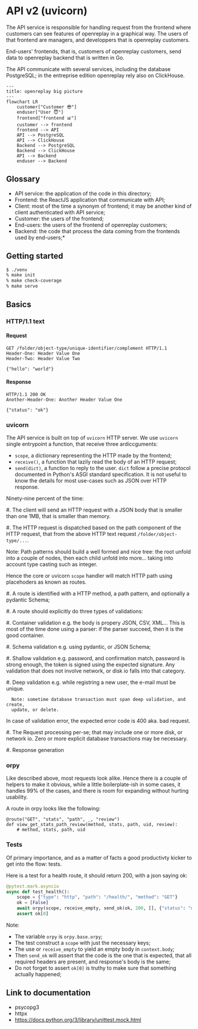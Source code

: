 # API v2 (uvicorn)

The API service is responsible for handling request from the frontend
where customers can see features of openreplay in a graphical way. The
users of that frontend are managers, and developpers that is
openreplay customers.

End-users' frontends, that is, customers of openreplay customers, send
data to openreplay backend that is written in Go.

The API communicate with several services, including the database
PostgreSQL; in the entreprise edition openreplay rely also on
ClickHouse.

```mermaid
---
title: openreplay big picture
---
flowchart LR
    customer["Customer 😎"]
	enduser["User 😇"]
	frontend["frontend 📊"]
	customer --> frontend
	frontend --> API
	API --> PostgreSQL
	API --> ClickHouse
	Backend --> PostgreSQL
	Backend --> ClickHouse
	API --> Backend
	enduser --> Backend
```

## Glossary

- API service: the application of the code in this directory;
- Frontend: the ReactJS application that communicate with API;
- Client: most of the time a synonym of frontend; it may be another kind of
  client authenticated with API service;
- Customer: the users of the frontend;
- End-users: the users of the frontend of openreplay customers;
- Backend: the code that process the data coming from the frontends used by end-users;*

## Getting started

```sh
$ ./venv
% make init
% make check-coverage
% make serve
```

## Basics

### HTTP/1.1 text

#### Request

```http
GET /folder/object-type/unique-identifier/complement HTTP/1.1
Header-One: Header Value One
Header-Two: Header Value Two

{"hello": "world"}
```

#### Response

```http
HTTP/1.1 200 OK
Another-Header-One: Another Header Value One

{"status": "ok"}
```

### uvicorn

The API service is built on top of `uvicorn` HTTP server. We use `uvicorn`
single entrypoint a function, that receive three ardiccguments:

- `scope`, a dictionary representing the HTTP made by the frontend;
- `receive()`, a function that lazily read the body of an HTTP request;
- `send(dict)`, a function to reply to the user. `dict` follow a precise
  protocol documented in Python's ASGI standard specification. It is not
  useful to know the details for most use-cases such as JSON over HTTP
  response.

Ninety-nine percent of the time:

#. The client will send an HTTP request with a JSON body that is smaller
   than one 1MB, that is smaller than memory.

#. The HTTP request is dispatched based on the path component of the HTTP
   request, that from the above HTTP text request `/folder/object-type/...`.

   Note: Path patterns should build a well formed and nice tree: the root
   unfold into a couple of nodes, then each child unfold into more... taking
   into account type casting such as integer.

   Hence the core or uvicorn `scope` handler will match HTTP path using
   placehoders as known as routes.

#. A route is identified with a HTTP method, a path pattern, and optionally
   a pydantic Schema;

#. A route should explicitly do three types of validations:

   #. Container validation e.g. the body is propery JSON, CSV, XML... This is
      most of the time done using a parser: if the parser succeed, then it is
      the good container.

   #. Schema validation e.g. using pydantic, or JSON Schema;

   #. Shallow validation e.g. password, and confirmation match, password is strong
      enough, the token is signed using the expected signature. Any validation
      that does not involve network, or disk io falls into that category.

   #. Deep validation e.g. while registring a new user, the e-mail must be unique.

      Note: sometime database transaction must span deep validation, and create,
      update, or delete.

   In case of validation error, the expected error code is 400 aka. bad request.

#. The Request processing per-se; that may include one or more disk, or network io.
   Zero or more explicit database transactions may be necessary.

#. Response generation

### orpy

Like described above, most requests look alike. Hence there is a couple of helpers
to make it obvious, while a little boilerplate-ish in some cases, it handles 99% of
the cases, and there is room for expanding without hurting usability.

A route in orpy looks like the following:

```
@route("GET", "stats", "path", _, "review")
def view_get_stats_path_review(method, stats, path, uid, review):
    # method, stats, path, uid
```

### Tests

Of primary importance, and as a matter of facts a good productivty
kicker to get into the flow: tests.

Here is a test for a health route, it should return 200, with a json
saying ok:

```python
@pytest.mark.asyncio
async def test_health():
    scope = {"type": "http", "path": "/health/", "method": "GET"}
    ok = [False]
    await orpy(scope, receive_empty, send_ok(ok, 200, [], {"status": "ok"}))
    assert ok[0]
```

Note:

- The variable `orpy` is `orpy.base.orpy`;
- The test construct a `scope` with just the necessary keys;
- The use or `receive_empty` to yield an empty body in `context.body`;
- Then `send_ok` will assert that the code is the one that is
  expected, that all required headers are present, and response's body
  is the same;
- Do not forget to assert `ok[0]` is truthy to make sure that
  something actually happened;

## Link to documentation

- psycopg3
- httpx
- https://docs.python.org/3/library/unittest.mock.html
